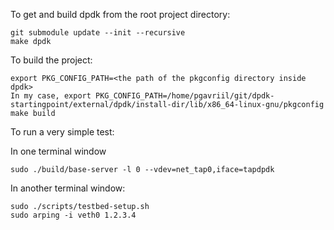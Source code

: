 To get and build dpdk from the root project directory:

```
git submodule update --init --recursive
make dpdk
```

To build the project:
```
export PKG_CONFIG_PATH=<the path of the pkgconfig directory inside dpdk>
In my case, export PKG_CONFIG_PATH=/home/pgavriil/git/dpdk-startingpoint/external/dpdk/install-dir/lib/x86_64-linux-gnu/pkgconfig
make build
```

To run a very simple test:

In one terminal window
```
sudo ./build/base-server -l 0 --vdev=net_tap0,iface=tapdpdk
```

In another terminal window:
```
sudo ./scripts/testbed-setup.sh
sudo arping -i veth0 1.2.3.4
```
